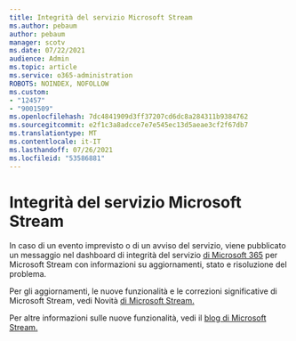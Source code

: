 ```yaml
---
title: Integrità del servizio Microsoft Stream
ms.author: pebaum
author: pebaum
manager: scotv
ms.date: 07/22/2021
audience: Admin
ms.topic: article
ms.service: o365-administration
ROBOTS: NOINDEX, NOFOLLOW
ms.custom:
- "12457"
- "9001509"
ms.openlocfilehash: 7dc4841909d3ff37207cd6dc8a284311b9384762
ms.sourcegitcommit: e2f1c3a8adcce7e7e545ec13d5aeae3cf2f67db7
ms.translationtype: MT
ms.contentlocale: it-IT
ms.lasthandoff: 07/26/2021
ms.locfileid: "53586881"
---
```

# <a name="microsoft-stream-service-health"></a>Integrità del servizio Microsoft Stream

In caso di un evento imprevisto o di un avviso del servizio, viene pubblicato un messaggio nel dashboard di integrità del servizio [di Microsoft 365](https://admin.microsoft.com/AdminPortal/Home#/servicehealth) per Microsoft Stream con informazioni su aggiornamenti, stato e risoluzione del problema.

Per gli aggiornamenti, le nuove funzionalità e le correzioni significative di Microsoft Stream, vedi Novità [di Microsoft Stream.](https://aka.ms/StreamNew)

Per altre informazioni sulle nuove funzionalità, vedi il [blog di Microsoft Stream.](https://aka.ms/StreamBlog)

